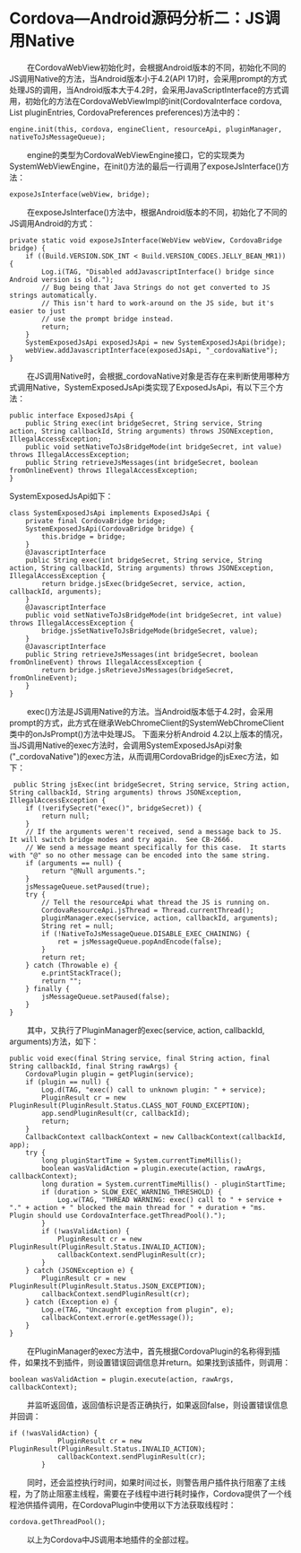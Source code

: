 # Cordova—Android源码分析二：JS调用Native
&nbsp;&nbsp;&nbsp;&nbsp;&nbsp;&nbsp;&nbsp;&nbsp;在CordovaWebView初始化时，会根据Android版本的不同，初始化不同的JS调用Native的方法，当Android版本小于4.2(API 17)时，会采用prompt的方式处理JS的调用，当Android版本大于4.2时，会采用JavaScriptInterface的方式调用，初始化的方法在CordovaWebViewImpl的init(CordovaInterface cordova, List<PluginEntry> pluginEntries, CordovaPreferences preferences)方法中的：

    engine.init(this, cordova, engineClient, resourceApi, pluginManager, nativeToJsMessageQueue);

&nbsp;&nbsp;&nbsp;&nbsp;&nbsp;&nbsp;&nbsp;&nbsp;engine的类型为CordovaWebViewEngine接口，它的实现类为SystemWebViewEngine，在init()方法的最后一行调用了exposeJsInterface()方法：

    exposeJsInterface(webView, bridge);

&nbsp;&nbsp;&nbsp;&nbsp;&nbsp;&nbsp;&nbsp;&nbsp;在exposeJsInterface()方法中，根据Android版本的不同，初始化了不同的JS调用Android的方式：

    private static void exposeJsInterface(WebView webView, CordovaBridge bridge) {
        if ((Build.VERSION.SDK_INT < Build.VERSION_CODES.JELLY_BEAN_MR1)) {
            Log.i(TAG, "Disabled addJavascriptInterface() bridge since Android version is old.");
            // Bug being that Java Strings do not get converted to JS strings automatically.
            // This isn't hard to work-around on the JS side, but it's easier to just
            // use the prompt bridge instead.
            return;            
        }
        SystemExposedJsApi exposedJsApi = new SystemExposedJsApi(bridge);
        webView.addJavascriptInterface(exposedJsApi, "_cordovaNative");
    }

&nbsp;&nbsp;&nbsp;&nbsp;&nbsp;&nbsp;&nbsp;&nbsp;在JS调用Native时，会根据_cordovaNative对象是否存在来判断使用哪种方式调用Native，SystemExposedJsApi类实现了ExposedJsApi，有以下三个方法：

    public interface ExposedJsApi {
        public String exec(int bridgeSecret, String service, String action, String callbackId, String arguments) throws JSONException, IllegalAccessException;
        public void setNativeToJsBridgeMode(int bridgeSecret, int value) throws IllegalAccessException;
        public String retrieveJsMessages(int bridgeSecret, boolean fromOnlineEvent) throws IllegalAccessException;
    }

SystemExposedJsApi如下：

    class SystemExposedJsApi implements ExposedJsApi {
        private final CordovaBridge bridge;
        SystemExposedJsApi(CordovaBridge bridge) {
            this.bridge = bridge;
        }
        @JavascriptInterface
        public String exec(int bridgeSecret, String service, String action, String callbackId, String arguments) throws JSONException, IllegalAccessException {
            return bridge.jsExec(bridgeSecret, service, action, callbackId, arguments);
        }
        @JavascriptInterface
        public void setNativeToJsBridgeMode(int bridgeSecret, int value) throws IllegalAccessException {
            bridge.jsSetNativeToJsBridgeMode(bridgeSecret, value);
        }
        @JavascriptInterface
        public String retrieveJsMessages(int bridgeSecret, boolean fromOnlineEvent) throws IllegalAccessException {
            return bridge.jsRetrieveJsMessages(bridgeSecret, fromOnlineEvent);
        }
    }

&nbsp;&nbsp;&nbsp;&nbsp;&nbsp;&nbsp;&nbsp;&nbsp;exec()方法是JS调用Native的方法。当Android版本低于4.2时，会采用prompt的方式，此方式在继承WebChromeClient的SystemWebChromeClient类中的onJsPrompt()方法中处理JS。
下面来分析Android 4.2以上版本的情况，当JS调用Native的exec方法时，会调用SystemExposedJsApi对象("_cordovaNative")的exec方法，从而调用CordovaBridge的jsExec方法，如下：

     public String jsExec(int bridgeSecret, String service, String action, String callbackId, String arguments) throws JSONException, IllegalAccessException {
        if (!verifySecret("exec()", bridgeSecret)) {
            return null;
        }
        // If the arguments weren't received, send a message back to JS.  It will switch bridge modes and try again.  See CB-2666.
        // We send a message meant specifically for this case.  It starts with "@" so no other message can be encoded into the same string.
        if (arguments == null) {
            return "@Null arguments.";
        }
        jsMessageQueue.setPaused(true);
        try {
            // Tell the resourceApi what thread the JS is running on.
            CordovaResourceApi.jsThread = Thread.currentThread();
            pluginManager.exec(service, action, callbackId, arguments);
            String ret = null;
            if (!NativeToJsMessageQueue.DISABLE_EXEC_CHAINING) {
                ret = jsMessageQueue.popAndEncode(false);
            }
            return ret;
        } catch (Throwable e) {
            e.printStackTrace();
            return "";
        } finally {
            jsMessageQueue.setPaused(false);
        }
    }

&nbsp;&nbsp;&nbsp;&nbsp;&nbsp;&nbsp;&nbsp;&nbsp;其中，又执行了PluginManager的exec(service, action, callbackId, arguments)方法，如下：

    public void exec(final String service, final String action, final String callbackId, final String rawArgs) {
        CordovaPlugin plugin = getPlugin(service);
        if (plugin == null) {
            Log.d(TAG, "exec() call to unknown plugin: " + service);
            PluginResult cr = new PluginResult(PluginResult.Status.CLASS_NOT_FOUND_EXCEPTION);
            app.sendPluginResult(cr, callbackId);
            return;
        }
        CallbackContext callbackContext = new CallbackContext(callbackId, app);
        try {
            long pluginStartTime = System.currentTimeMillis();
            boolean wasValidAction = plugin.execute(action, rawArgs, callbackContext);
            long duration = System.currentTimeMillis() - pluginStartTime;
            if (duration > SLOW_EXEC_WARNING_THRESHOLD) {
                Log.w(TAG, "THREAD WARNING: exec() call to " + service + "." + action + " blocked the main thread for " + duration + "ms. Plugin should use CordovaInterface.getThreadPool().");
            }
            if (!wasValidAction) {
                PluginResult cr = new PluginResult(PluginResult.Status.INVALID_ACTION);
                callbackContext.sendPluginResult(cr);
            }
        } catch (JSONException e) {
            PluginResult cr = new PluginResult(PluginResult.Status.JSON_EXCEPTION);
            callbackContext.sendPluginResult(cr);
        } catch (Exception e) {
            Log.e(TAG, "Uncaught exception from plugin", e);
            callbackContext.error(e.getMessage());
        }
    }

&nbsp;&nbsp;&nbsp;&nbsp;&nbsp;&nbsp;&nbsp;&nbsp;在PluginManager的exec方法中，首先根据CordovaPlugin的名称得到插件，如果找不到插件，则设置错误回调信息并return。如果找到该插件，则调用：

    boolean wasValidAction = plugin.execute(action, rawArgs, callbackContext);

&nbsp;&nbsp;&nbsp;&nbsp;&nbsp;&nbsp;&nbsp;&nbsp;并监听返回值，返回值标识是否正确执行，如果返回false，则设置错误信息并回调：

    if (!wasValidAction) {
                PluginResult cr = new PluginResult(PluginResult.Status.INVALID_ACTION);
                callbackContext.sendPluginResult(cr);
            }

&nbsp;&nbsp;&nbsp;&nbsp;&nbsp;&nbsp;&nbsp;&nbsp;同时，还会监控执行时间，如果时间过长，则警告用户插件执行阻塞了主线程，为了防止阻塞主线程，需要在子线程中进行耗时操作，Cordova提供了一个线程池供插件调用，在CordovaPlugin中使用以下方法获取线程时：

    cordova.getThreadPool();

&nbsp;&nbsp;&nbsp;&nbsp;&nbsp;&nbsp;&nbsp;&nbsp;以上为Cordova中JS调用本地插件的全部过程。
